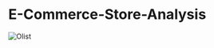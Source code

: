 # E-Commerce-Store-Analysis
![Olist](https://github.com/Hemasagar2299/E-Commerce-Store-Analysis/assets/154252928/4b4bb16c-a914-4bbb-aeb3-780af1afc2ef)
